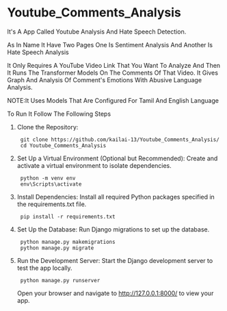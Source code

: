 # Youtube_Comments_Analysis
It's A App Called Youtube Analysis And Hate Speech Detection.

As In Name It Have Two Pages One Is Sentiment Analysis And Another Is Hate Speech Analysis


It Only Requires A YouTube Video Link That You Want To Analyze And Then It Runs The Transformer Models On The Comments Of That Video. It Gives Graph And Analysis Of Comment's Emotions With Abusive Language Analysis.

NOTE:It Uses Models That Are Configured For Tamil And English Language

To Run It Follow The Following Steps

1. Clone the Repository:

        git clone https://github.com/kailai-13/Youtube_Comments_Analysis/
        cd Youtube_Comments_Analysis


3. Set Up a Virtual Environment (Optional but Recommended):
Create and activate a virtual environment to isolate dependencies.

        python -m venv env
        env\Scripts\activate

3. Install Dependencies:
      Install all required Python packages specified in the requirements.txt file.

        pip install -r requirements.txt


4. Set Up the Database:
      Run Django migrations to set up the database.

        python manage.py makemigrations
        python manage.py migrate

5. Run the Development Server:
      Start the Django development server to test the app locally.

        python manage.py runserver
      Open your browser and navigate to http://127.0.0.1:8000/ to view your app.
